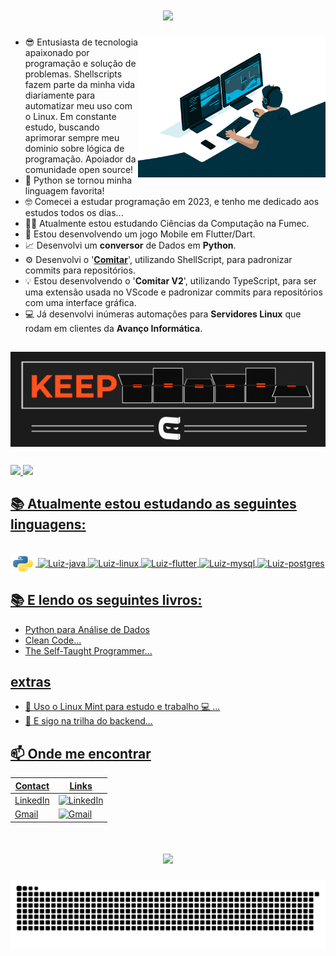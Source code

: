 <h1 align="center">
<img src="https://readme-typing-svg.herokuapp.com/?font=Righteous&size=35&center=true&vCenter=true&width=500&height=70&duration=5000&lines=Oi!+👋;+Bora+codar?!;" />
</h1>
<img src="https://raw.githubusercontent.com/ketteiGustavo/ketteiGustavo/refs/heads/main/gifs/CodingWork.gif" alt="coding" min-width="300px" max-width="300px" width="300px" align="right">


- 😎 Entusiasta de tecnologia apaixonado por programação e solução de problemas. Shellscripts fazem parte da minha vida diariamente para automatizar meu uso com o Linux. Em constante estudo, buscando aprimorar sempre meu dominio sobre lógica de programação. Apoiador da comunidade open source!
- 🐍 Python se tornou minha linguagem favorita!
- 🤓 Comecei a estudar programação em 2023, e tenho me dedicado aos estudos todos os dias...
- 🧑‍🎓 Atualmente estou estudando Ciências da Computação na Fumec.
- 📱 Estou desenvolvendo um jogo Mobile em Flutter/Dart.
- 📈 Desenvolvi um **conversor** de Dados em **Python**.
- ⚙️ Desenvolvi o '**[Comitar](https://github.com/ketteiGustavo/comitar)**', utilizando ShellScript, para padronizar commits para repositórios.
- 💡 Estou desenvolvendo o '**Comitar V2**', utilizando TypeScript, para ser uma extensão usada no VScode e padronizar commits para repositórios com uma interface gráfica.
- 💻 Já desenvolvi inúmeras automações para **Servidores Linux** que rodam em clientes da **Avanço Informática**.

##

<div>
  <img align="center" alt="keep-coding" src="https://raw.githubusercontent.com/ketteiGustavo/ketteiGustavo/refs/heads/main/gifs/keepcode.gif">
</div>

##

<div>
  <a href="https://github.com/ketteiGustavo">
  <img height="180em" src="https://github-readme-stats.vercel.app/api?username=ketteiGustavo&show_icons=true&theme=tokyonight&incluide_all_commits=true&count_private=true"/>
  <img height="180em" src="https://github-readme-stats.vercel.app/api/top-langs/?username=ketteiGustavo&layout=compact&langs_count=16&theme=tokyonight&incluide_all_commits=true&count_private=true"/>
</div>

##  📚 Atualmente estou estudando as seguintes linguagens:
<div style="display: inline_block"><br>
<img align="center" alt="Luiz-python" height="30" width="40" src="https://raw.githubusercontent.com/devicons/devicon/master/icons/python/python-original.svg">
<img align="center" alt="Luiz-java" height="30" width="40" src="https://cdn.jsdelivr.net/gh/devicons/devicon@latest/icons/java/java-original-wordmark.svg">
<img align="center" alt="Luiz-linux" height="30" width="40" src="https://cdn.jsdelivr.net/gh/devicons/devicon@latest/icons/linux/linux-original.svg">
<img align="center" alt="Luiz-flutter" height="30" width="40" src="https://cdn.jsdelivr.net/gh/devicons/devicon@latest/icons/flutter/flutter-original.svg">
<img align="center" alt="Luiz-mysql" height="30" width="40" src="https://cdn.jsdelivr.net/gh/devicons/devicon@latest/icons/mysql/mysql-original-wordmark.svg">
<img align="center" alt="Luiz-postgres" height="30" width="40" src= "https://cdn.jsdelivr.net/gh/devicons/devicon@latest/icons/postgresql/postgresql-original-wordmark.svg">

</div>

## 📚 E lendo os seguintes livros:
  - Python para Análise de Dados
  - Clean Code...
  - The Self-Taught Programmer...

##  extras
- 🐧 Uso o Linux Mint para estudo e trabalho 💻 ...
- 💞️ E sigo na trilha do backend...

## 📫 Onde me encontrar

| Contact | Links |
|-------|---------|
|LinkedIn | [![LinkedIn](https://img.shields.io/badge/LinkedIn-000?style=for-the-badge&logo=linkedin&logoColor=0E76A8)](https://www.linkedin.com/in/luizgustavocesar/)
| Gmail | [![Gmail](https://img.shields.io/badge/Gmail-D14836?style=for-the-badge&logo=gmail&logoColor=white)](mailto:luizgcesar@gmail.com)

##

<h1 align="center">
<img src="https://readme-typing-svg.herokuapp.com/?font=Righteous&size=35&center=true&vCenter=true&width=500&height=70&duration=4500&lines=Até+breve+👋!;" />
</h1>



![snake gif](https://github.com/ketteiGustavo/ketteiGustavo/blob/output/github-snake-dark.svg)

